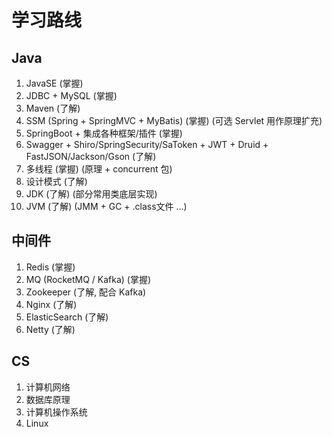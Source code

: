 # 学习路线

## Java
1. JavaSE (掌握)
2. JDBC + MySQL (掌握)
3. Maven (了解)
4. SSM (Spring + SpringMVC + MyBatis) (掌握) (可选 Servlet 用作原理扩充)
5. SpringBoot + 集成各种框架/插件 (掌握)
6. Swagger + Shiro/SpringSecurity/SaToken + JWT + Druid + FastJSON/Jackson/Gson (了解)
7. 多线程 (掌握) (原理 + concurrent 包)
8. 设计模式 (了解)
9. JDK (了解) (部分常用类底层实现)
10. JVM (了解) (JMM + GC + .class文件 ...)

## 中间件
1. Redis (掌握)
2. MQ (RocketMQ / Kafka) (掌握)
3. Zookeeper (了解, 配合 Kafka)
4. Nginx (了解)
5. ElasticSearch (了解)
6. Netty (了解)

## CS
1. 计算机网络
2. 数据库原理
3. 计算机操作系统
4. Linux
